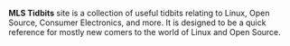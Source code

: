 **MLS Tidbits** site is a collection of useful tidbits relating to Linux, Open Source, Consumer Electronics, and more. It is designed to be a quick reference for mostly new comers to the world of Linux and Open Source.
